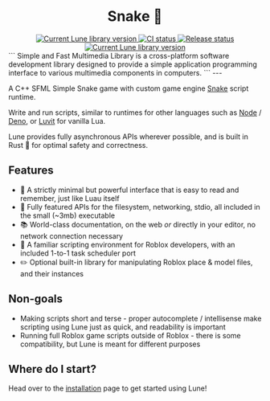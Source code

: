 <!-- markdownlint-disable MD033 -->
<!-- markdownlint-disable MD041 -->

<div align="center">
	<h1> Snake 🐍 </h1>
	<div>
		<a href="">
			<img src="https://img.shields.io/crates/v/lune.svg?label=Version" alt="Current Lune library version" />
		</a>
		<a href="">
			<img src="https://shields.io/endpoint?url=https://badges.readysetplay.io/workflow/filiptibell/lune/ci.yaml" alt="CI status" />
		</a>
		<a href="">
			<img src="https://shields.io/endpoint?url=https://badges.readysetplay.io/workflow/filiptibell/lune/release.yaml" alt="Release status" />
		</a>
		<a href="">
			<img src="https://img.shields.io/github/license/filiptibell/lune.svg?label=License&color=informational" alt="Current Lune library version" />
		</a>
	</div>
</div>
```
Simple and Fast Multimedia Library is a cross-platform software development library designed to provide a simple application programming interface to various multimedia components in computers.
```
---

A C++ SFML Simple Snake game with custom game engine [Snake](https://github.com/abdimk/Snake) script runtime.

Write and run scripts, similar to runtimes for other languages such as [Node](https://nodejs.org) / [Deno](https://deno.land), or [Luvit](https://luvit.io) for vanilla Lua.

Lune provides fully asynchronous APIs wherever possible, and is built in Rust 🦀 for optimal safety and correctness.

## Features

-   🌙 A strictly minimal but powerful interface that is easy to read and remember, just like Luau itself
-   🧰 Fully featured APIs for the filesystem, networking, stdio, all included in the small (~3mb) executable
-   📚 World-class documentation, on the web _or_ directly in your editor, no network connection necessary
-   🏡 A familiar scripting environment for Roblox developers, with an included 1-to-1 task scheduler port
-   ✏️ Optional built-in library for manipulating Roblox place & model files, and their instances

## Non-goals

-   Making scripts short and terse - proper autocomplete / intellisense make scripting using Lune just as quick, and readability is important
-   Running full Roblox game scripts outside of Roblox - there is some compatibility, but Lune is meant for different purposes

## Where do I start?

Head over to the [installation](https://lune.gitbook.io/lune/home/installation) page to get started using Lune!
